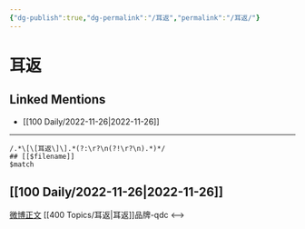```yaml
---
{"dg-publish":true,"dg-permalink":"/耳返","permalink":"/耳返/"}
---
```


# 耳返

## Linked Mentions
- [[100 Daily/2022-11-26\|2022-11-26]]


---

```expander
/.*\[\[耳返\]\].*(?:\r?\n(?!\r?\n).*)*/
## [[$filename]]
$match
```
## [[100 Daily/2022-11-26\|2022-11-26]]
[微博正文](http://weibo.com/5695716261/MgHQIerHh) [[400 Topics/耳返\|耳返]]品牌-qdc
<-->